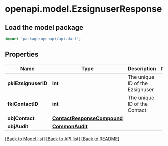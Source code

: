 # openapi.model.EzsignuserResponse

## Load the model package
```dart
import 'package:openapi/api.dart';
```

## Properties
Name | Type | Description | Notes
------------ | ------------- | ------------- | -------------
**pkiEzsignuserID** | **int** | The unique ID of the Ezsignuser | 
**fkiContactID** | **int** | The unique ID of the Contact | 
**objContact** | [**ContactResponseCompound**](ContactResponseCompound.md) |  | 
**objAudit** | [**CommonAudit**](CommonAudit.md) |  | 

[[Back to Model list]](../README.md#documentation-for-models) [[Back to API list]](../README.md#documentation-for-api-endpoints) [[Back to README]](../README.md)


